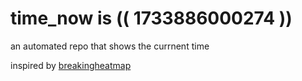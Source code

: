 # time_now is (( 1733886000274 ))

an automated repo that shows the currnent time

inspired by [breakingheatmap](https://github.com/breakingheatmap/breakingheatmap)